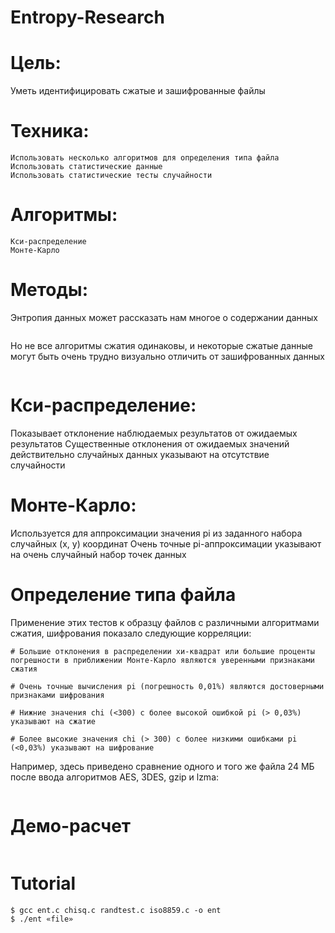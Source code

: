 # Entropy-Research

# Цель:
Уметь идентифицировать сжатые и зашифрованные файлы

# Техника:
```
Использовать несколько алгоритмов для определения типа файла
Использовать статистические данные
Использовать статистические тесты случайности
```

# Алгоритмы:
```ShellSession
Кси-распределение 
Монте-Карло
```

# Методы: 
Энтропия данных может рассказать нам многое о содержании данных

<a href="https://savepice.ru/" target="_blank"><img src="https://cdn1.savepice.ru/uploads/2017/11/19/044a76df2758a2cea0bf24431e2350af-full.png" alt="" title="фотохостинг" border="0"/></a>

Но не все алгоритмы сжатия одинаковы, и некоторые сжатые данные могут быть очень трудно визуально отличить от зашифрованных данных

<a href="https://savepice.ru/" target="_blank"><img src="https://cdn1.savepice.ru/uploads/2017/11/19/31ee39023f830c53f279d6ec44f31e68-full.png" alt="" title="фотохостинг" border="0"/></a>

# Кси-распределение:
Показывает отклонение наблюдаемых результатов от ожидаемых результатов
Существенные отклонения от ожидаемых значений действительно случайных данных указывают на отсутствие случайности


# Монте-Карло:
Используется для аппроксимации значения pi из заданного набора случайных (x, y) координат
Очень точные pi-аппроксимации указывают на очень случайный набор точек данных

# Определение типа файла

Применение этих тестов к образцу файлов с различными алгоритмами сжатия, шифрования показало следующие корреляции:
```ShellSession
# Большие отклонения в распределении хи-квадрат или большие проценты погрешности в приближении Монте-Карло являются уверенными признаками сжатия

# Очень точные вычисления pi (погрешность 0,01%) являются достоверными признаками шифрования

# Нижние значения chi (<300) с более высокой ошибкой pi (> 0,03%) указывают на сжатие

# Более высокие значения chi (> 300) с более низкими ошибками pi (<0,03%) указывают на шифрование
```

Например, здесь приведено сравнение одного и того же файла 24 МБ после ввода алгоритмов AES, 3DES, gzip и lzma:

<a href="https://savepice.ru/" target="_blank"><img src="https://cdn1.savepice.ru/uploads/2017/11/19/88cac030aa7c550aff51c95f1988351f-full.png" alt="" title="фотохостинг" border="0"/></a>

# Демо-расчет
<a href="https://savepice.ru/" target="_blank"><img src="https://cdn1.savepice.ru/uploads/2017/11/19/9a5990e4e1737de4f4bbfd6a16b30f7e-full.png" alt="" title="фотохостинг" border="0"/></a>


# Tutorial 
```ShellSession
$ gcc ent.c chisq.c randtest.c iso8859.c -o ent 
$ ./ent «file»
```
